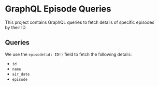 # GraphQL Episode Queries

This project contains GraphQL queries to fetch details of specific episodes by their ID.

## Queries

We use the `episode(id: ID!)` field to fetch the following details:

- `id`
- `name`
- `air_date`
- `episode`
